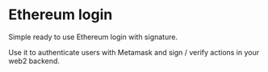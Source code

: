 # Ethereum login

Simple ready to use Ethereum login with signature.

Use it to authenticate users with Metamask and sign / verify actions in your web2 backend.